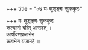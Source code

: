 +++
title = "०७ यः सुशृङ्गः सुककुदः"

+++
यः सुशृङ्गः सुककुदः  
कल्याणो बर्हिर् आसदत् ।  
कार्षीवणप्रजानेन  
ऋषभेण यजामहे ॥